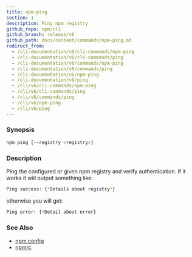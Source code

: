 ```yaml
---
title: npm-ping
section: 1
description: Ping npm registry
github_repo: npm/cli
github_branch: release/v6
github_path: docs/content/commands/npm-ping.md
redirect_from:
  - /cli-documentation/v6/cli-commands/npm-ping
  - /cli-documentation/v6/cli-commands/ping
  - /cli-documentation/v6/commands/npm-ping
  - /cli-documentation/v6/commands/ping
  - /cli-documentation/v6/npm-ping
  - /cli-documentation/v6/ping
  - /cli/v6/cli-commands/npm-ping
  - /cli/v6/cli-commands/ping
  - /cli/v6/commands/ping
  - /cli/v6/npm-ping
  - /cli/v6/ping
---
```


### Synopsis

```bash
npm ping [--registry <registry>]
```

### Description

Ping the configured or given npm registry and verify authentication. If it works it will output something like:

```bash
Ping success: {*Details about registry*}
```

otherwise you will get:

```bash
Ping error: {*Detail about error}
```

### See Also

- [npm config](/cli/v6/commands/npm-config)
- [npmrc](/cli/v6/configuring-npm/npmrc)
